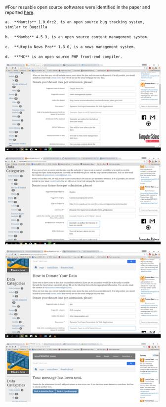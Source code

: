 #Four resuable open source softwares were identified in the paper and reported [here](https://www.acm.org/sigs/publications/proceedings-templates).

    a.	**Mantis** 1.0.0rc2, is an open source bug tracking system, similar to Bugzilla

    b.	**Mambo** 4.5.3, is an open source content management system.

    c.	**Utopia News Pro** 1.3.0, is a news management system.

    d.	**PHC** is an open source PHP front-end compiler.

![Utopia](images/Utopia.png)

![mambo](images/mambo.png)

![phc](images/phc.png)

![data](images/data.png)
